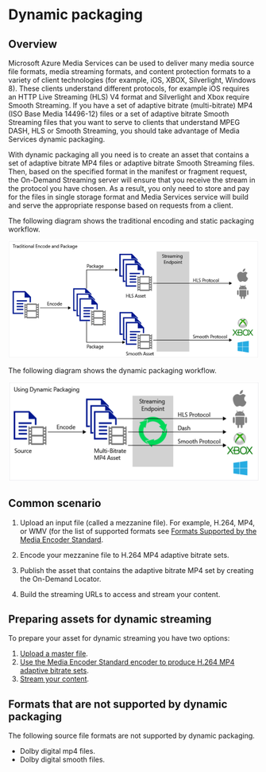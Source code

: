 <properties
    pageTitle="Azure Media Services dynamic packaging overview | Azure"
    description="The topic gives and overview of dynamic packaging."
    author="Juliako"
    manager="erikre"
    editor=""
    services="media-services"
    documentationcenter="" />
<tags
    ms.assetid="0d9e4f54-5daa-45c1-bfaa-cf09ca89b812"
    ms.service="media-services"
    ms.workload="media"
    ms.tgt_pltfrm="na"
    ms.devlang="na"
    ms.topic="article"
    ms.date="01/25/2017"
    wacn.date=""
    ms.author="juliako" />

# Dynamic packaging
## Overview
Microsoft Azure Media Services can be used to deliver many media source file formats, media streaming formats, and content protection formats to a variety of client technologies (for example, iOS, XBOX, Silverlight, Windows 8). These clients understand different protocols, for example iOS requires an HTTP Live Streaming (HLS) V4 format and Silverlight and Xbox require Smooth Streaming. If you have a set of adaptive bitrate (multi-bitrate) MP4 (ISO Base Media 14496-12) files or a set of adaptive bitrate Smooth Streaming files that you want to serve to clients that understand MPEG DASH, HLS or Smooth Streaming, you should take advantage of Media Services dynamic packaging.

With dynamic packaging all you need is to create an asset that contains a set of adaptive bitrate MP4 files or adaptive bitrate Smooth Streaming files. Then, based on the specified format in the manifest or fragment request, the On-Demand Streaming server will ensure that you receive the stream in the protocol you have chosen. As a result, you only need to store and pay for the files in single storage format and Media Services service will build and serve the appropriate response based on requests from a client.

The following diagram shows the traditional encoding and static packaging workflow.

![Static Encoding](./media/media-services-dynamic-packaging-overview/media-services-static-packaging.png)

The following diagram shows the dynamic packaging workflow.

![Dynamic Encoding](./media/media-services-dynamic-packaging-overview/media-services-dynamic-packaging.png)


## Common scenario

1. Upload an input file (called a mezzanine file). For example, H.264, MP4, or WMV (for the list of supported formats see [Formats Supported by the Media Encoder Standard](/documentation/articles/media-services-media-encoder-standard-formats/).

1. Encode your mezzanine file to H.264 MP4 adaptive bitrate sets.

1. Publish the asset that contains the adaptive bitrate MP4 set by creating the On-Demand Locator.

1. Build the streaming URLs to access and stream your content.

## Preparing assets for dynamic streaming
To prepare your asset for dynamic streaming you have two options:

1. [Upload a master file](/documentation/articles/media-services-dotnet-upload-files/).
2. [Use the Media Encoder Standard encoder to produce H.264 MP4 adaptive bitrate sets](/documentation/articles/media-services-dotnet-encode-with-media-encoder-standard/).
3. [Stream your content](/documentation/articles/media-services-deliver-content-overview/).

## <a id="unsupported_formats"></a>Formats that are not supported by dynamic packaging
The following source file formats are not supported by dynamic packaging.

* Dolby digital mp4 files.
* Dolby digital smooth files.

